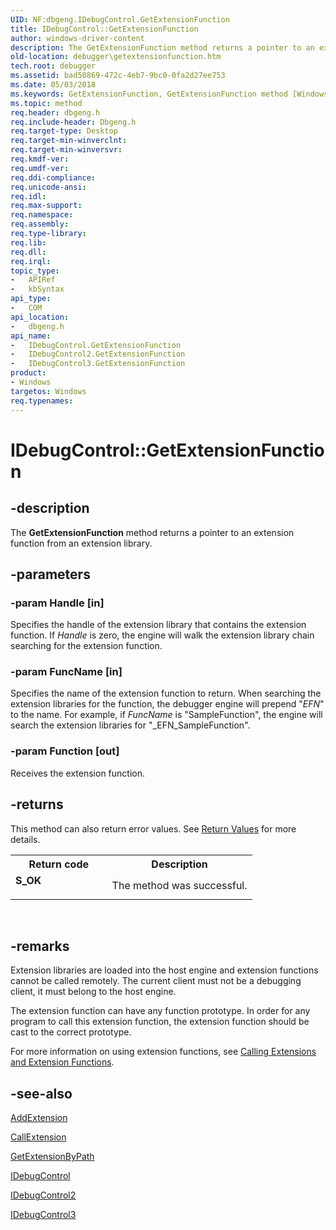 ```yaml
---
UID: NF:dbgeng.IDebugControl.GetExtensionFunction
title: IDebugControl::GetExtensionFunction
author: windows-driver-content
description: The GetExtensionFunction method returns a pointer to an extension function from an extension library.
old-location: debugger\getextensionfunction.htm
tech.root: debugger
ms.assetid: bad50869-472c-4eb7-9bc0-0fa2d27ee753
ms.date: 05/03/2018
ms.keywords: GetExtensionFunction, GetExtensionFunction method [Windows Debugging], GetExtensionFunction method [Windows Debugging],IDebugControl interface, GetExtensionFunction method [Windows Debugging],IDebugControl2 interface, GetExtensionFunction method [Windows Debugging],IDebugControl3 interface, IDebugControl interface [Windows Debugging],GetExtensionFunction method, IDebugControl.GetExtensionFunction, IDebugControl2 interface [Windows Debugging],GetExtensionFunction method, IDebugControl2::GetExtensionFunction, IDebugControl3 interface [Windows Debugging],GetExtensionFunction method, IDebugControl3::GetExtensionFunction, IDebugControl::GetExtensionFunction, IDebugControl_9f227e3a-ee1e-44d0-9675-ec773e3391e5.xml, dbgeng/IDebugControl2::GetExtensionFunction, dbgeng/IDebugControl3::GetExtensionFunction, dbgeng/IDebugControl::GetExtensionFunction, debugger.getextensionfunction
ms.topic: method
req.header: dbgeng.h
req.include-header: Dbgeng.h
req.target-type: Desktop
req.target-min-winverclnt: 
req.target-min-winversvr: 
req.kmdf-ver: 
req.umdf-ver: 
req.ddi-compliance: 
req.unicode-ansi: 
req.idl: 
req.max-support: 
req.namespace: 
req.assembly: 
req.type-library: 
req.lib: 
req.dll: 
req.irql: 
topic_type:
-	APIRef
-	kbSyntax
api_type:
-	COM
api_location:
-	dbgeng.h
api_name:
-	IDebugControl.GetExtensionFunction
-	IDebugControl2.GetExtensionFunction
-	IDebugControl3.GetExtensionFunction
product:
- Windows
targetos: Windows
req.typenames: 
---
```


# IDebugControl::GetExtensionFunction


## -description


The <b>GetExtensionFunction</b>  method returns a pointer to an extension function from an extension library.


## -parameters




### -param Handle [in]

Specifies the handle of the extension library that contains the extension function.  If <i>Handle</i> is zero, the engine will walk the extension library chain searching for the extension function.


### -param FuncName [in]

Specifies the name of the extension function to return.  When searching the extension libraries for the function, the debugger engine will prepend "_EFN_" to the name.  For example, if <i>FuncName</i> is "SampleFunction", the engine will search the extension libraries for "_EFN_SampleFunction".


### -param Function [out]

Receives the extension function.


## -returns



This method can also return error values.  See <a href="https://msdn.microsoft.com/713f3ee2-2f5b-415e-9908-90f5ae428b43">Return Values</a> for more details.

<table>
<tr>
<th>Return code</th>
<th>Description</th>
</tr>
<tr>
<td width="40%">
<dl>
<dt><b>S_OK</b></dt>
</dl>
</td>
<td width="60%">
The method was successful.

</td>
</tr>
</table>
 




## -remarks



Extension libraries are loaded into the host engine and extension functions cannot be called remotely.  The current client must not be a debugging client, it must belong to the host engine.

The extension function can have any function prototype.  In order for any program to call this extension function, the extension function should be cast to the correct prototype.

For more information on using extension functions, see <a href="https://msdn.microsoft.com/library/windows/hardware/ff539033">Calling Extensions and Extension Functions</a>.




## -see-also




<a href="https://msdn.microsoft.com/library/windows/hardware/ff537892">AddExtension</a>



<a href="https://msdn.microsoft.com/library/windows/hardware/ff539023">CallExtension</a>



<a href="https://msdn.microsoft.com/library/windows/hardware/ff546717">GetExtensionByPath</a>



<a href="https://msdn.microsoft.com/library/windows/hardware/ff550508">IDebugControl</a>



<a href="https://msdn.microsoft.com/library/windows/hardware/ff550512">IDebugControl2</a>



<a href="https://msdn.microsoft.com/library/windows/hardware/ff550519">IDebugControl3</a>
 

 

